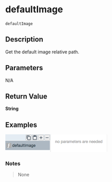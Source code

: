 # defaultImage

	defaultImage
	
## Description

Get the default image relative path.

## Parameters

N/A

## Return Value

**String**

## Examples

![](defaultImage.png?raw=true)

### Notes
> None

